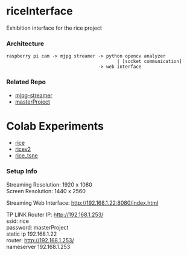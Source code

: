 # riceInterface
Exhibition interface for the rice project

### Architecture
```
raspberry pi cam -> mjpg streamer -> python opencv analyzer
                                         | [socket communication]
                                  -> web interface
```

### Related Repo
- [mjpg-streamer](https://github.com/cqx931/mjpg-streamer)
- [masterProject](https://github.com/cqx931/masterProject)

# Colab Experiments
- [rice](https://colab.research.google.com/drive/1altnQe2wf7Ele74IKrhHKjxIN2zCHZoU#scrollTo=BG08-HZ5vANw)
- [ricev2](https://colab.research.google.com/drive/1Ay9ZPEoNlbPBK2T2aXBxXJvVtoiKFKdG)
- [rice_tsne](https://colab.research.google.com/drive/1dMf2GaFHH_nvtReOu49NmBqYSepYniiX?usp=sharing#scrollTo=rW8AwjDf8hh_)

### Setup Info
Streaming Resolution: 1920 x 1080  
Screen Resolution: 1440 x 2560

Streaming Web Interface:
http://192.168.1.22:8080/index.html

TP LINK Router IP:
http://192.168.1.253/  
ssid: rice  
password: masterProject  
static ip 192.168.1.22  
router: http://192.168.1.253/  
nameserver 192.168.1.253  
